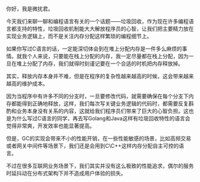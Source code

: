 你好，我是微扰君。

今天我们来聊一聊和编程语言有关的一个话题——垃圾回收，作为现在许多编程语言都支持的特性，垃圾回收机制能大大解放程序员的心智，让我们把主要精力放在实现业务逻辑上，而不是关注内存分配这样繁琐的编程细节上。

如果你写过C语言的话，一定能深切体会到在堆上分配内存是一件多么麻烦的事情。就我个人来说，只要能在栈上分配的内存，我一定尽量都在栈上分配，因为一旦在堆上分配了内存，我们就得时刻谨记要在一个合适的时机把内存释放掉。

其实，释放内存本身并不难，但是在程序的复杂性越来越高的时候，这会带来越来越高的维护成本。

因为当程序中有许多不同的分支时，一旦要修改代码，就需要确保在每个分支下内存都能得到正确地释放，这样，我们每次写关键业务逻辑的代码时，都需要反复斟酌和业务本身没有关系的内容，这就给我们程序员们带来了巨大的心智负担。这也是为什么写过C语言的同学，再去写Golang和Java这样有垃圾回收特性的语言会觉得非常爽，开发效率也能显著提高。

但是，GC的实现会带来不小的性能开销，在一些性能敏感的场景，比如高频交易或者网关中间件等场景下，我们还是会用到C\\C++这样内存分配自主可控的语言。

不过在很多互联网业务场景下，我们其实并没有这么极致的性能追求，偶尔的服务时延抖动在分布式架构下并不造成用户体验的损失。